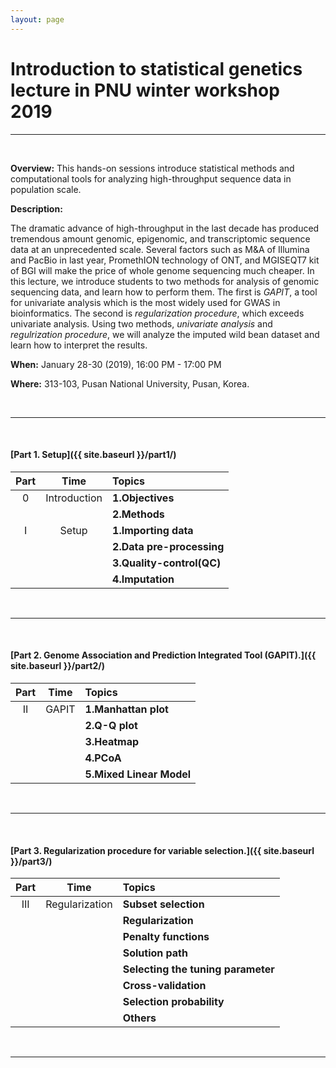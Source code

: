 ```yaml
---
layout: page
---
```


# Introduction to statistical genetics lecture in PNU winter workshop 2019

<hr>
<br>

**Overview:** This hands-on sessions introduce statistical methods and computational tools for analyzing high-throughput sequence data in population scale.

**Description:**

<!-- 최근 수년간의 급속한 기술발전으로 인해서 수많은 유전체 자료가 생산되고 있다.
뿐만 아니라, 작년 M&A of Illumina and PacBio, PromethION technology of ONT, and MGISEQT7 kit of BGI 등과 같은 기타 요인들은 전장유전체 해독 비용을 더욱 저렴하게 될 전망이다.
본 강의에서는 이렇게 생산된 수많은 유전체 자료를 분석하기 위한 방법들에 대해 소개하고자 한다.

첫 번째로, Genome-wide association studies(GWAS) 분야에서 가장 대표적인 univariate analysis를 수행하기 위한, 농생물 분야에서 가장 많이 사용되고 있는 GAPIT tool이다.
두 번째로, statistics와 computer science 분야에서 많이 사용되는 univariate analysis의 단점을 보완하여 더욱 좋은 성능을 갖고 있는 regularization procedure이다.

유전체 자료를 분석하기 위해서는 전처리에서부터 causal variants를 발굴하고 variant functional
유전체 자료의 예시로서 imputed wild bean dataset을 사용한다. -->

The dramatic advance of high-throughput in the last decade has produced tremendous amount genomic, epigenomic, and transcriptomic sequence data at an unprecedented scale.
Several factors such as M&A of Illumina and PacBio in last year, PromethION technology of ONT, and MGISEQT7 kit of BGI will make the price of whole genome sequencing much cheaper.
In this lecture, we introduce students to two methods for analysis of genomic sequencing data, and learn how to perform them.
The first is *GAPIT*, a tool for univariate analysis which is the most widely used for GWAS in bioinformatics.
The second is *regularization procedure*, which exceeds univariate analysis.
Using two methods, *univariate analysis* and *regulrization procedure*, we will analyze the imputed wild bean dataset and learn how to interpret the results.


<!-- **Audience:** This course is intended for researchers who are actively engaged in
genomics research and interested beginners, including laboratory scientists and clinicians with a
basic quantitative background. Ideally, participants are expected to have some basic knowledge of
human genetics (such as Mendelian inheritance), core statistical principles (such as p-values), and
basic UNIX skills (such as free contents material at
[https://www.codecademy.com/learn/learn-the-command-line](https://www.codecademy.com/learn/learn-the-command-line)) -->

<!-- **Requirements:** Participants must bring a laptop with specific [software installed]({{ site.baseurl }}/setup/). -->

**When:** January 28-30 (2019), 16:00 PM - 17:00 PM

**Where:** 313-103, Pusan National University, Pusan, Korea.

<br>
<hr>
<br>

#### [Part 1. Setup]({{ site.baseurl }}/part1/)

| Part | Time           | Topics                   |
| :-----: |   :--------------:    | :-----------------------|
| 0       | Introduction          | **1.Objectives**          |
|         |                       | **2.Methods**             |
| I       | Setup                 | **1.Importing data**      |
|         |                       | **2.Data pre-processing** |
|         |                       | **3.Quality-control(QC)** |
|         |                       | **4.Imputation**          |



<br>
<hr>
<br>


#### [Part 2. Genome Association and Prediction Integrated Tool (GAPIT).]({{ site.baseurl }}/part2/)

| Part | Time           | Topics                   |
| :-----: |   :--------------:    | :-----------------------|
| II      | GAPIT                 | **1.Manhattan plot**      |
|         |                       | **2.Q-Q plot**           |
|         |                       | **3.Heatmap**            |
|         |                       | **4.PCoA**               |
|         |                       | **5.Mixed Linear Model** |


<br>
<hr>
<br>


#### [Part 3. Regularization procedure for variable selection.]({{ site.baseurl }}/part3/)

| Part    | Time                  | Topics                                |
| :-----: |   :--------------:    | :-----------------------              |
| III     | Regularization        | **Subset selection**                  |
|         |                       | **Regularization**                    |
|         |                       | **Penalty functions**                 |
|         |                       | **Solution path**                     |
|         |                       | **Selecting the tuning parameter**    |
|         |                       | **Cross-validation**                  |
|         |                       | **Selection probability**             |
|         |                       | **Others**                            |


<br>
<hr>
<br>


<!--## Relevant Resources
**BIOINF-575**: Programing Lab in Bioinformatics  

**Software Carpentry**: Occasional Workshops  
(Non planned for this year at UM unfortunately)
<http://software-carpentry.org> -->

<!--- Uncomment at end of course...
Add more courses when we find them.
-->
